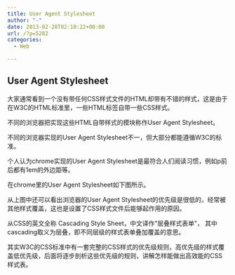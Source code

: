 ```yaml
---
title: User Agent Stylesheet
author: "-"
date: 2013-02-28T02:10:22+00:00
url: /?p=5282
categories:
  - Web

---
```

## User Agent Stylesheet
大家通常看到一个没有带任何CSS样式文件的HTML却带有不错的样式，这是由于在W3C的HTML标准里，一些HTML标签自带一些CSS样式。

不同的浏览器把实现这些HTML自带样式的模块称作User Agent Stylesheet。
  
不同的浏览器实现的User Agent Stylesheet不一，但大部分都能遵循W3C的标准。
  
个人认为chrome实现的User Agent Stylesheet是最符合人们阅读习惯，例如p前后都有1em的外边距等。

在chrome里的User Agent Stylesheet如下图所示。
  
从上图中还可以看出浏览器的User Agent Stylesheet的优先级是很低的，经常被其他样式覆盖，这也是设置了CSS样式文件后能够起作用的原因。

从CSS的英文全称 Cascading Style Sheet，中文译作"层叠样式表单"， 其中cascading取义为层叠，即不同层级的样式表单叠加覆盖的意思。

其实W3C的CSS标准中有一套完整的CSS样式的优先级规则，高优先级的样式覆盖低优先级，后面将逐步剖析这些优先级的规则，讲解怎样能做出高效能的CSS样式表。